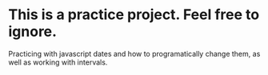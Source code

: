 # This is a practice project. Feel free to ignore.
Practicing with javascript dates and how to programatically change them, as well as working with intervals.

